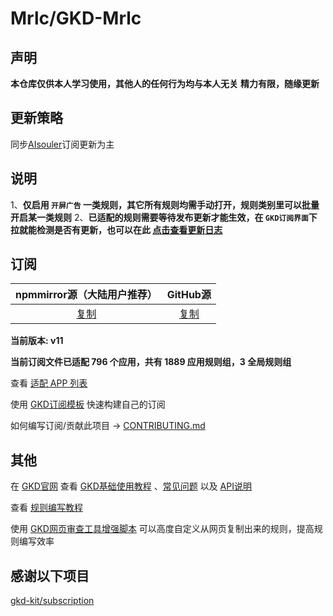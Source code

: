 # Mrlc/GKD-Mrlc

## 声明

**本仓库仅供本人学习使用，其他人的任何行为均与本人无关**
**精力有限，随缘更新**

## 更新策略

同步[AIsouler](https://github.com/AIsouler/GKD_subscription)订阅更新为主

## 说明

1、**仅启用 `开屏广告` 一类规则，其它所有规则均需手动打开，规则类别里可以批量开启某一类规则**
2、**已适配的规则需要等待发布更新才能生效，在 `GKD订阅界面`下拉就能检测是否有更新，也可以在此 [点击查看更新日志](https://github.com/mrlctate/gkd-mrlc/releases)**

## 订阅

|                     npmmirror源（大陆用户推荐）                      |                      GitHub源                      |
| :----------------------------------------------------------: | :-----------------------------------------------: |
| [复制](https://registry.npmmirror.com/gkd-mrlc/latest/files/dist/gkd.json5) | [复制](https://raw.githubusercontent.com/mrlctate/gkd-mrlc/main/dist/gkd.json5) |

**当前版本: v11**

**当前订阅文件已适配 796 个应用，共有 1889 应用规则组，3 全局规则组**

查看 [适配 APP 列表](./dist/README.md)

使用 [GKD订阅模板](https://github.com/gkd-kit/subscription-template) 快速构建自己的订阅

如何编写订阅/贡献此项目 -> [CONTRIBUTING.md](./CONTRIBUTING.md)

## 其他

在 [GKD官网](https://gkd.li/) 查看 [GKD基础使用教程](https://gkd.li/guide/) 、[常见问题](https://gkd.li/guide/faq) 以及 [API说明](https://gkd.li/api/)

查看 [规则编写教程](https://github.com/Snoopy1866/blogs/blob/main/software/gkd/gkd-rule-tutorial/gkd-rule-tutorial.md) 

使用 [GKD网页审查工具增强脚本](https://github.com/adproqwq/MakeGKDInspectBetter) 可以高度自定义从网页复制出来的规则，提高规则编写效率

## 感谢以下项目

[gkd-kit/subscription](https://github.com/gkd-kit/subscription)
